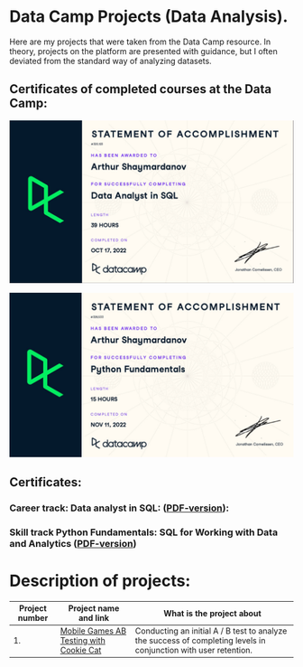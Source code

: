 # Data Camp Projects (Data Analysis).
Here are my projects that were taken from the Data Camp resource. In theory, projects on the platform are presented with guidance, but I often deviated from the standard way of analyzing datasets.

## Certificates of completed courses at the Data Camp:
![Completed career track Data Analyst in SQL](/DC_SQL.jpg)

![Completed skill track Python Fundamentals](/DC_Python.jpg)

## Certificates:

### Career track: Data analyst in SQL: ([PDF-version](certificates/DC_DA_SQL.pdf)):

### Skill track Python Fundamentals: SQL for Working with Data and Analytics ([PDF-version](certificates/DC_Python_fundamentals.pdf))

# Description of projects:
| Project number| Project name and link | What is the project about                                                     |
|---------------|-------------------|------------------------------------------------------------------|
|1.             | [Mobile Games AB Testing with Cookie Cat](https://nbviewer.org/github/Gobberz/Data-Camp-Projects-Data-Analysis-/blob/main/Mobile%20Games%20AB%20Testing%20with%20Cookie%20Cat/Mobile%20Games%20AB%20Testing%20with%20Cookie%20Cat.ipynb)|Conducting an initial A / B test to analyze the success of completing levels in conjunction with user retention.
